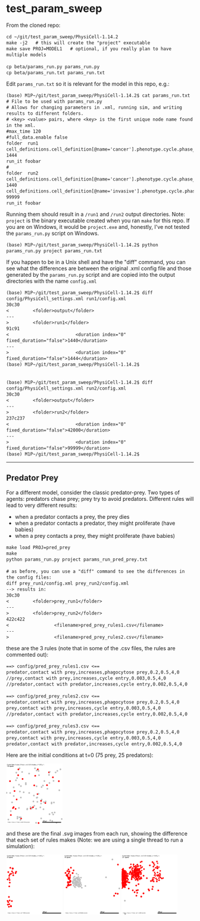 # test_param_sweep

From the cloned repo:
```
cd ~/git/test_param_sweep/PhysiCell-1.14.2
make -j2   # this will create the "project" executable
make save PROJ=MODEL1   # optional, if you really plan to have multiple models

cp beta/params_run.py params_run.py
cp beta/params_run.txt params_run.txt
```

Edit `params_run.txt` so it is relevant for the model in this repo, e.g.:

```
(base) M1P~/git/test_param_sweep/PhysiCell-1.14.2$ cat params_run.txt 
# File to be used with params_run.py
# Allows for changing parameters in .xml, running sim, and writing results to different folders.
# <key> <value> pairs, where <key> is the first unique node name found in the xml.
#max_time 120
#full_data.enable false
folder  run1 
cell_definitions.cell_definition[@name='cancer'].phenotype.cycle.phase_durations.duration 1444
run_it foobar
#
folder  run2 
cell_definitions.cell_definition[@name='cancer'].phenotype.cycle.phase_durations.duration 1440
cell_definitions.cell_definition[@name='invasive'].phenotype.cycle.phase_durations.duration 99999
run_it foobar
```

Running them should result in a `/run1` and `/run2` output directories. Note: `project` is the binary executable created when you ran `make` for this repo. If you are on Windows, it would be `project.exe` and, honestly, I've not tested the `params_run.py` script on Windows.
```
(base) M1P~/git/test_param_sweep/PhysiCell-1.14.2$ python params_run.py project params_run.txt
```

If you happen to be in a Unix shell and have the "diff" command, you can see what the differences are between the original .xml config file and those generated by the `params_run.py` script and are copied into the output directories with the name `config.xml`
```
(base) M1P~/git/test_param_sweep/PhysiCell-1.14.2$ diff config/PhysiCell_settings.xml run1/config.xml 
30c30
<         <folder>output</folder>
---
>         <folder>run1</folder>
91c91
<                         <duration index="0" fixed_duration="false">1440</duration>
---
>                         <duration index="0" fixed_duration="false">1444</duration>
(base) M1P~/git/test_param_sweep/PhysiCell-1.14.2$ 


(base) M1P~/git/test_param_sweep/PhysiCell-1.14.2$ diff config/PhysiCell_settings.xml run2/config.xml 
30c30
<         <folder>output</folder>
---
>         <folder>run2</folder>
237c237
<                         <duration index="0" fixed_duration="false">42000</duration>
---
>                         <duration index="0" fixed_duration="false">99999</duration>
(base) M1P~/git/test_param_sweep/PhysiCell-1.14.2$ 
```
<hr>

## Predator Prey

For a different model, consider the classic predator-prey. Two types of agents: predators chase prey; prey try to avoid predators. Different rules will lead to very different results:
* when a predator contacts a prey, the prey dies
* when a predator contacts a predator, they might proliferate (have babies)
* when a prey contacts a prey, they might proliferate (have babies)


```
make load PROJ=pred_prey
make
python params_run.py project params_run_pred_prey.txt

# as before, you can use a "diff" command to see the differences in the config files:
diff prey_run1/config.xml prey_run2/config.xml
--> results in:
30c30
<         <folder>prey_run1</folder>
---
>         <folder>prey_run2</folder>
422c422
<                 <filename>pred_prey_rules1.csv</filename>
---
>                 <filename>pred_prey_rules2.csv</filename>
```
these are the 3 rules (note that in some of the .csv files, the rules are commented out):
```
==> config/pred_prey_rules1.csv <==
predator,contact with prey,increases,phagocytose prey,0.2,0.5,4,0
//prey,contact with prey,increases,cycle entry,0.003,0.5,4,0
//predator,contact with predator,increases,cycle entry,0.002,0.5,4,0

==> config/pred_prey_rules2.csv <==
predator,contact with prey,increases,phagocytose prey,0.2,0.5,4,0
prey,contact with prey,increases,cycle entry,0.003,0.5,4,0
//predator,contact with predator,increases,cycle entry,0.002,0.5,4,0

==> config/pred_prey_rules3.csv <==
predator,contact with prey,increases,phagocytose prey,0.2,0.5,4,0
prey,contact with prey,increases,cycle entry,0.003,0.5,4,0
predator,contact with predator,increases,cycle entry,0.002,0.5,4,0
```
Here are the initial conditions at t=0 (75 prey, 25 predators):

<img src="../images/pred_prey_t0.png" width="30%">

and these are the final .svg images from each run, showing the difference that each set of rules makes (Note: we are using a single thread to run a simulation):


<img src="../images/prey_run1.png" width="30%"> <img src="../images/prey_run2.png" width="30%"> <img src="../images/prey_run3.png" width="30%">
